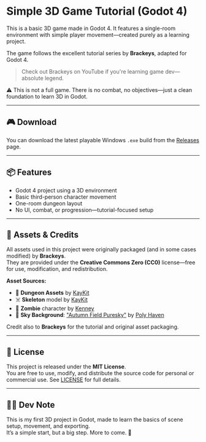 # Simple 3D Game Tutorial (Godot 4)

This is a basic 3D game made in Godot 4. It features a single-room environment with simple player movement—created purely as a learning project.

The game follows the excellent tutorial series by **Brackeys**, adapted for Godot 4.  
> Check out Brackeys on YouTube if you're learning game dev—absolute legend.

⚠️ This is not a full game. There is no combat, no objectives—just a clean foundation to learn 3D in Godot.

---

## 🎮 Download

You can download the latest playable Windows `.exe` build from the [Releases](https://github.com/Shailesh-Singh-Bisht/GODOT-3D-Game/releases/tag/Release) page.

---

## 📦 Features

- Godot 4 project using a 3D environment
- Basic third-person character movement
- One-room dungeon layout
- No UI, combat, or progression—tutorial-focused setup

---

## 🎨 Assets & Credits

All assets used in this project were originally packaged (and in some cases modified) by **Brackeys**.  
They are provided under the **Creative Commons Zero (CC0)** license—free for use, modification, and redistribution.

**Asset Sources:**

- 🏰 **Dungeon Assets** by [KayKit](https://kaylousberg.itch.io/kaykit-dungeon-remastered)  
- ☠️ **Skeleton** model by [KayKit](https://kaylousberg.itch.io/kaykit-skeletons)  
- 🧟 **Zombie** character by [Kenney](https://kenney.nl/assets/animated-characters-1)  
- 🌄 **Sky Background**: ["Autumn Field Puresky"](https://polyhaven.com/a/autumn_field_puresky) by [Poly Haven](https://polyhaven.com)

Credit also to **Brackeys** for the tutorial and original asset packaging.

---

## 📝 License

This project is released under the **MIT License**.  
You are free to use, modify, and distribute the source code for personal or commercial use. See [LICENSE](LICENSE) for full details.

---

## 👨‍💻 Dev Note

This is my first 3D project in Godot, made to learn the basics of scene setup, movement, and exporting.  
It’s a simple start, but a big step. More to come. 🚀
